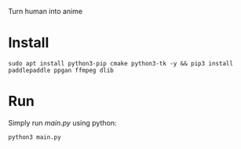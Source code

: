 Turn human into anime


# Install

`sudo apt install python3-pip cmake python3-tk -y && pip3 install paddlepaddle ppgan ffmpeg dlib`

# Run

Simply run _main.py_ using python:

`python3 main.py`
